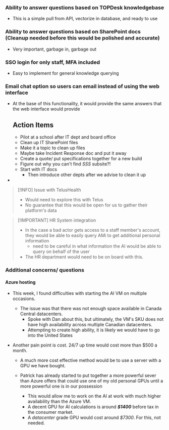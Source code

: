### Ability to answer questions based on TOPDesk knowledgebase 
- This is a simple pull from API, vectorize in database, and ready to use

### Ability to answer questions based on SharePoint docs (Cleanup needed before this would be polished and accurate)
  - Very important, garbage in, garbage out
### SSO login for only staff, MFA included
   - Easy to implement for general knowledge querying
### Email chat option so users can email instead of using the web interface
 - At the base of this functionality, it would provide the same answers that the web interface would provide
   
   ## Action Items 
   - Pilot at a school after IT dept and board office
   - Clean up IT SharePoint files
   - Make it a topic to clean up files
   - Maybe take Incident Response doc and put it away
   - Create a quote/ put specifications together for a new build
   - Figure out why you can't find *SSS* subsite?!
   - Start with IT docs
	   - Then introduce other depts after we advise to clean it up
- 
   
 > [!INFO] Issue with TelusHealth
 >  - Would need to explore this with Telus
 >  - No guarantee that this would be open for us to gather their platform's data

> [!IMPORTANT] HR System integration
> - In the case a bad actor gets access to a staff member's account, they would be able to easily query AMi to get additional personal information
> 	- need to be careful in what information the AI would be able to query on behalf of the user
> - The HR department would need to be on board with this.


### Additional concerns/ questions
#### Azure hosting
- This week, I found difficulties with starting the AI VM on multiple occasions.
  
	- The issue was that there was not enough space available in Canada Central datacenters. 
		- Spoke with Dan about this, but ultimately, the VM's SKU does not have high availability across multiple Canadian datacenters.
		- Attempting to create high ability, it is likely we would have to go into the United States
		  
- Another pain point is cost. 24/7 up time would cost more than $500 a month. 
	- A much more cost effective method would be to use a server with a GPU we have bought. 
	  
	- Patrick has already started to put together a more powerful sever than Azure offers that could use one of my old personal GPUs until a more powerful one is in our possession
		- This would allow me to work on the AI at work with much higher availability than the Azure VM.
		- A decent GPU for AI calculations is around ***$1400*** before tax in the consumer market.
		- A *datacenter* grade GPU would cost around *$7300*. For this, not needed.